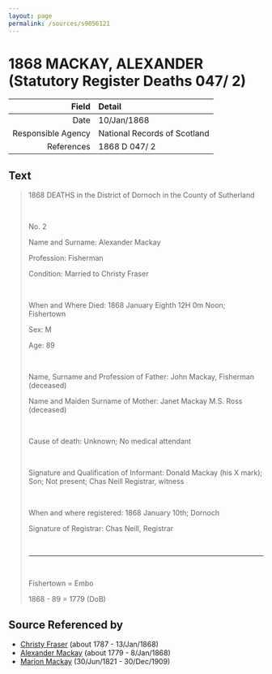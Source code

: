 ```yaml
---
layout: page
permalink: /sources/s9056121
---
```


# 1868 MACKAY, ALEXANDER (Statutory Register Deaths 047/ 2)

Field | Detail
---:|:---
Date | 10/Jan/1868
Responsible Agency | National Records of Scotland
References | 1868 D 047/ 2

## Text

> 1868 DEATHS in the District of Dornoch in the County of Sutherland
>
> <br/>
>
> No. 2
>
> Name and Surname: Alexander Mackay
>
> Profession: Fisherman
>
> Condition: Married to Christy Fraser
>
> <br/>
>
> When and Where Died: 1868 January Eighth 12H 0m Noon; Fishertown
>
> Sex: M
>
> Age: 89
>
> <br/>
>
> Name, Surname and Profession of Father: John Mackay, Fisherman (deceased)
>
> Name and Maiden Surname of Mother: Janet Mackay M.S. Ross (deceased)
>
> <br/>
>
> Cause of death: Unknown; No medical attendant
>
> <br/>
>
> Signature and Qualification of Informant: Donald Mackay (his X mark); Son; Not present; Chas Neill Registrar, witness
>
> <br/>
>
> When and where registered: 1868 January 10th; Dornoch
>
> Signature of Registrar: Chas Neill, Registrar
>
> <br/>
>
> ---
>
> <br/>
>
> Fishertown = Embo
>
> 1868 - 89 = 1779 (DoB)
>

## Source Referenced by

* [Christy Fraser](../people/@45275253@-christy-fraser-b1787-d1868-1-13.md) (about 1787 - 13/Jan/1868)
* [Alexander Mackay](../people/@3089092@-alexander-mackay-b1779-d1868-1-8.md) (about 1779 - 8/Jan/1868)
* [Marion Mackay](../people/@78930004@-marion-mackay-b1821-6-30-d1909-12-30.md) (30/Jun/1821 - 30/Dec/1909)

